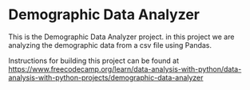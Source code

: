 # Demographic Data Analyzer

This is the Demographic Data Analyzer project. in this project we are analyzing the demographic data from a csv file  using Pandas. 

Instructions for building this project can be found at https://www.freecodecamp.org/learn/data-analysis-with-python/data-analysis-with-python-projects/demographic-data-analyzer
